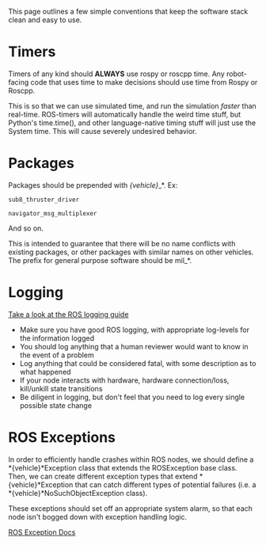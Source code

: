 This page outlines a few simple conventions that keep the software stack clean and easy to use.

# Timers
Timers of any kind should **ALWAYS** use rospy or roscpp time. Any robot-facing code that uses time to make decisions should use time from Rospy or Roscpp. 

This is so that we can use simulated time, and run the simulation *faster* than real-time. ROS-timers will automatically handle the weird time stuff, but Python's time.time(), and other language-native timing stuff will just use the System time. This will cause severely undesired behavior.

# Packages
Packages should be prepended with *{vehicle}*_*.
Ex:

`sub8_thruster_driver`

`navigator_msg_multiplexer`

And so on.

This is intended to guarantee that there will be no name conflicts with existing packages, or other packages with similar names on other vehicles. The prefix for general purpose software should be mil_*.

# Logging
[Take a look at the ROS logging guide](http://wiki.ros.org/roscpp/Overview/Logging)
* Make sure you have good ROS logging, with appropriate log-levels for the information logged
* You should log anything that a human reviewer would want to know in the event of a problem
* Log anything that could be considered fatal, with some description as to what happened
* If your node interacts with hardware, hardware connection/loss, kill/unkill state transitions
* Be diligent in logging, but don't feel that you need to log every single possible state change

# ROS Exceptions
In order to efficiently handle crashes within ROS nodes, we should define a *{vehicle}*Exception class that extends the ROSException base class. Then, we can create different exception types that extend *{vehicle}*Exception that can catch different types of potential failures (i.e. a *{vehicle}*NoSuchObjectException class).

These exceptions should set off an appropriate system alarm, so that each node isn't bogged down with exception handling logic. 

[ROS Exception Docs](http://docs.ros.org/api/rospy/html/rospy.exceptions-module.html)